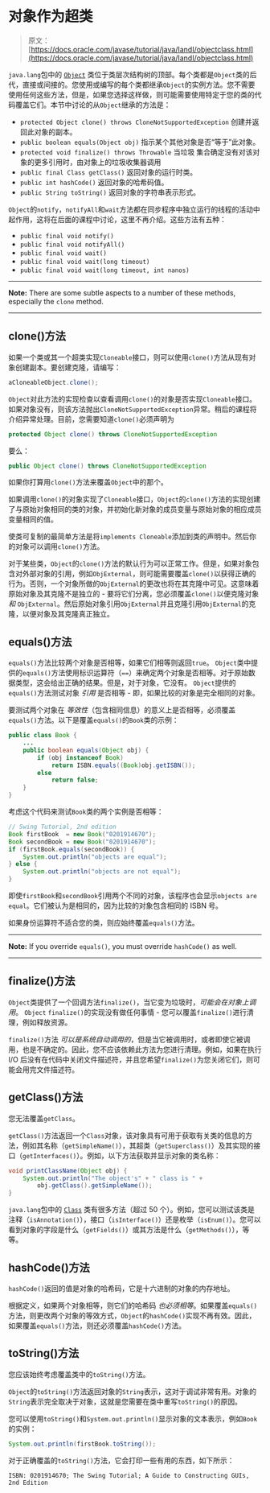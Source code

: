 # 对象作为超类

> 原文： [https://docs.oracle.com/javase/tutorial/java/IandI/objectclass.html](https://docs.oracle.com/javase/tutorial/java/IandI/objectclass.html)

`java.lang`包中的 [`Object`](https://docs.oracle.com/javase/8/docs/api/java/lang/Object.html) 类位于类层次结构树的顶部。每个类都是`Object`类的后代，直接或间接的。您使用或编写的每个类都继承`Object`的实例方法。您不需要使用任何这些方法，但是，如果您选择这样做，则可能需要使用特定于您的类的代码覆盖它们。本节中讨论的从`Object`继承的方法是：

*   `protected Object clone() throws CloneNotSupportedException`
    创建并返回此对象的副本。
*   `public boolean equals(Object obj)`
    指示某个其他对象是否“等于”此对象。
*   `protected void finalize() throws Throwable`
    当垃圾
    集合确定没有对该对象的更多引用时，由对象上的垃圾收集器调用
*   `public final Class getClass()`
    返回对象的运行时类。
*   `public int hashCode()`
    返回对象的哈希码值。
*   `public String toString()`
    返回对象的字符串表示形式。

`Object`的`notify`，`notifyAll`和`wait`方法都在同步程序中独立运行的线程的活动中起作用，这将在后面的课程中讨论，这里不再介绍。这些方法有五种：

*   `public final void notify()`
*   `public final void notifyAll()`
*   `public final void wait()`
*   `public final void wait(long timeout)`
*   `public final void wait(long timeout, int nanos)`

* * *

**Note:** There are some subtle aspects to a number of these methods, especially the `clone` method.

* * *

## clone()方法

如果一个类或其一个超类实现`Cloneable`接口，则可以使用`clone()`方法从现有对象创建副本。要创建克隆，请编写：

```java
aCloneableObject.clone();
```

`Object`对此方法的实现检查以查看调用`clone()`的对象是否实现`Cloneable`接口。如果对象没有，则该方法抛出`CloneNotSupportedException`异常。稍后的课程将介绍异常处理。目前，您需要知道`clone()`必须声明为

```java
protected Object clone() throws CloneNotSupportedException
```

要么：

```java
public Object clone() throws CloneNotSupportedException
```

如果你打算用`clone()`方法来覆盖`Object`中的那个。

如果调用`clone()`的对象实现了`Cloneable`接口，`Object`的`clone()`方法的实现创建了与原始对象相同的类的对象，并初始化新对象的成员变量与原始对象的相应成员变量相同的值。

使类可复制的最简单方法是将`implements Cloneable`添加到类的声明中。然后你的对象可以调用`clone()`方法。

对于某些类，`Object`的`clone()`方法的默认行为可以正常工作。但是，如果对象包含对外部对象的引用，例如`ObjExternal`，则可能需要覆盖`clone()`以获得正确的行为。否则，一个对象所做的`ObjExternal`的更改也将在其克隆中可见。这意味着原始对象及其克隆不是独立的 - 要将它们分离，您必须覆盖`clone()`以便克隆对象 _和_ `ObjExternal`。然后原始对象引用`ObjExternal`并且克隆引用`ObjExternal`的克隆，以便对象及其克隆真正独立。

## equals()方法

`equals()`方法比较两个对象是否相等，如果它们相等则返回`true`。 `Object`类中提供的`equals()`方法使用标识运算符（`==`）来确定两个对象是否相等。对于原始数据类型，这会给出正确的结果。但是，对于对象，它没有。 `Object`提供的`equals()`方法测试对象 _引用_ 是否相等 - 即，如果比较的对象是完全相同的对象。

要测试两个对象在 _等效性_（包含相同信息）的意义上是否相等，必须覆盖`equals()`方法。以下是覆盖`equals()`的`Book`类的示例：

```java
public class Book {
    ...
    public boolean equals(Object obj) {
        if (obj instanceof Book)
            return ISBN.equals((Book)obj.getISBN()); 
        else
            return false;
    }
}
```

考虑这个代码来测试`Book`类的两个实例是否相等：

```java
// Swing Tutorial, 2nd edition
Book firstBook  = new Book("0201914670");
Book secondBook = new Book("0201914670");
if (firstBook.equals(secondBook)) {
    System.out.println("objects are equal");
} else {
    System.out.println("objects are not equal");
}
```

即使`firstBook`和`secondBook`引用两个不同的对象，该程序也会显示`objects are equal`。它们被认为是相同的，因为比较的对象包含相同的 ISBN 号。

如果身份运算符不适合您的类，则应始终覆盖`equals()`方法。

* * *

**Note:** If you override `equals()`, you must override `hashCode()` as well.

* * *

## finalize()方法

`Object`类提供了一个回调方法`finalize()`，当它变为垃圾时，_可能会在对象上调用_。 `Object` `finalize()`的实现没有做任何事情 - 您可以覆盖`finalize()`进行清理，例如释放资源。

`finalize()`方法 _可以是系统自动调用的_，但是当它被调用时，或者即使它被调用，也是不确定的。因此，您不应该依赖此方法为您进行清理。例如，如果在执行 I/O 后没有在代码中关闭文件描述符，并且您希望`finalize()`为您关闭它们，则可能会用完文件描述符。

## getClass()方法

您无法覆盖`getClass`。

`getClass()`方法返回一个`Class`对象，该对象具有可用于获取有关类的信息的方法，例如其名称（`getSimpleName()`），其超类（`getSuperclass()`）及其实现的接口（`getInterfaces()`）。例如，以下方法获取并显示对象的类名称：

```java
void printClassName(Object obj) {
    System.out.println("The object's" + " class is " +
        obj.getClass().getSimpleName());
}
```

`java.lang`包中的 [`Class`](https://docs.oracle.com/javase/8/docs/api/java/lang/Class.html) 类有很多方法（超过 50 个）。例如，您可以测试该类是注释（`isAnnotation()`），接口（`isInterface()`）还是枚举（`isEnum()`）。您可以看到对象的字段是什么（`getFields()`）或其方法是什么（`getMethods()`），等等。

## hashCode()方法

`hashCode()`返回的值是对象的哈希码，它是十六进制的对象的内存地址。

根据定义，如果两个对象相等，则它们的哈希码 _也必须相等_。如果覆盖`equals()`方法，则更改两个对象的等效方式，`Object`的`hashCode()`实现不再有效。因此，如果覆盖`equals()`方法，则还必须覆盖`hashCode()`方法。

## toString()方法

您应该始终考虑覆盖类中的`toString()`方法。

`Object`的`toString()`方法返回对象的`String`表示，这对于调试非常有用。对象的`String`表示完全取决于对象，这就是您需要在类中重写`toString()`的原因。

您可以使用`toString()`和`System.out.println()`显示对象的文本表示，例如`Book`的实例：

```java
System.out.println(firstBook.toString());
```

对于正确覆盖的`toString()`方法，它会打印一些有用的东西，如下所示：

```
ISBN: 0201914670; The Swing Tutorial; A Guide to Constructing GUIs, 2nd Edition
```